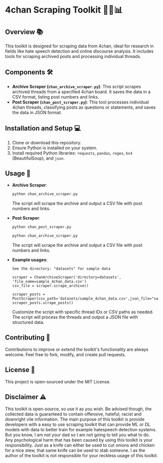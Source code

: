 
# 4chan Scraping Toolkit 🕵️‍♂️📊

## Overview 📚
This toolkit is designed for scraping data from 4chan, ideal for research in fields like hate speech detection and online discourse analysis. It includes tools for scraping archived posts and processing individual threads.

## Components 🛠️
- **Archive Scraper (`chan_archive_scraper.py`)**: This script scrapes archived threads from a specified 4chan board. It saves the data in a CSV format, listing post numbers and links.
- **Post Scraper (`chan_post_scraper.py`)**: This tool processes individual 4chan threads, classifying posts as questions or statements, and saves the data in JSON format.

## Installation and Setup 💻
1. Clone or download this repository.
2. Ensure Python is installed on your system.
3. Install required Python libraries: `requests`, `pandas`, `regex`,  `bs4` (BeautifulSoup), and `json`.

## Usage 🚀
- **Archive Scraper**:
  ```python
  python chan_archive_scraper.py
  ```
  The script will scrape the archive and output a CSV file with post numbers and links.

- **Post Scraper**:
  ```python
  python chan_post_scraper.py
  ```

    ```python
  python chan_archive_scraper.py
  ```
  The script will scrape the archive and output a CSV file with post numbers and links.

- **Example usages**:
  ```
  See the directory: "datasets" for sample data

  scraper = ChanArchiveScraper('directory=datasets', 'file_name=sample_4chan_data.csv')
  csv_file = scraper.scrape_archive()

  scraper_posts = PostScraper(csv_path='datasets/sample_4chan_data.csv',json_file="sample_4chan_data.json")
  scraper_posts.scrape_posts()
  ```
  Customize the script with specific thread IDs or CSV paths as needed. The script will process the threads and output a JSON file with structured data.

## Contributing 🤝
Contributions to improve or extend the toolkit's functionality are always welcome. Feel free to fork, modify, and create pull requests.

## License 📃
This project is open-sourced under the MIT License.

## Disclaimer ⚠️
This toolkit is open-source, so use it as you wish. Be advised though, the collected data is guaranteed to contain offensive, hateful, racist and downright vile information. The main purpose of this toolkit is provide developers with a easy to use scraping toolkit that can provide ML or DL models with data to better train for example hatespeech detection systems. But you know, I am not your dad so I am not going to tell you what to do. Any psychological harm that has been caused by using this toolkit is your responsibility. 
Just as a knife can either be used to cut onions and chicken for a nice stew, that same knife can be used to stab someone. 
I as the author of the toolkit is not responsible for your reckless usage of this toolkit. 
